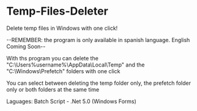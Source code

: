 # Temp-Files-Deleter
Delete temp files in Windows with one click!

--REMEMBER: the program is only available in spanish language. English Coming Soon--

With ths program you can delete the "C:\Users\%username%\AppData\Local\Temp" and the "C:\Windows\Prefetch" folders with one click

You can select between deleting the temp folder only, the prefetch folder only or both folders at the same time

Laguages: Batch Script - .Net 5.0 (Windows Forms)
